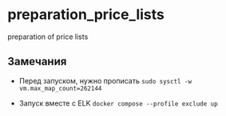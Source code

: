 # preparation_price_lists
preparation of price lists

## Замечания

- Перед запуском, нужно прописать ```sudo sysctl -w vm.max_map_count=262144```

- Запуск вместе с  ELK ```docker compose --profile exclude up``` 
